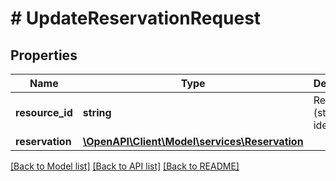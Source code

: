 # # UpdateReservationRequest

## Properties

Name | Type | Description | Notes
------------ | ------------- | ------------- | -------------
**resource_id** | **string** | Resource (store) identifier. |
**reservation** | [**\OpenAPI\Client\Model\services\Reservation**](Reservation.md) |  |

[[Back to Model list]](../../README.md#models) [[Back to API list]](../../README.md#endpoints) [[Back to README]](../../README.md)

